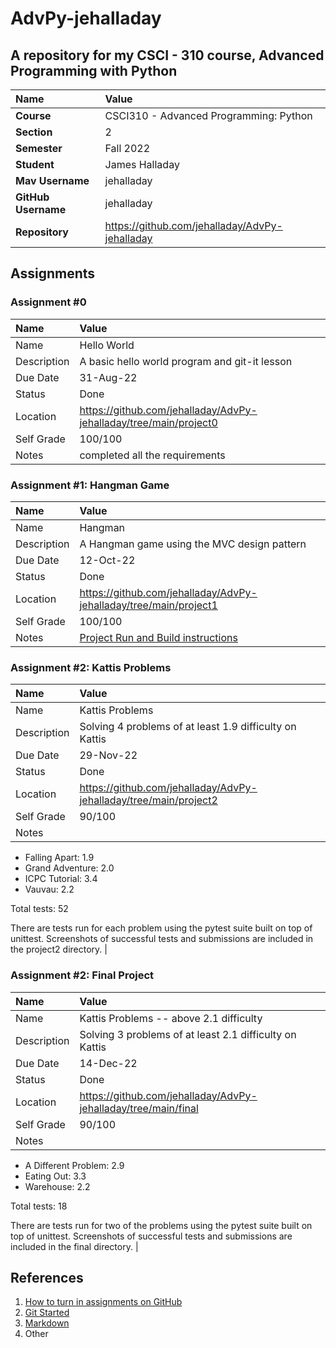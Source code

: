# AdvPy-jehalladay
## A repository for my CSCI - 310 course, Advanced Programming with Python

| Name | Value |
|:---|:---|
| **Course** | CSCI310 - Advanced Programming: Python |
| **Section** | 2 |
| **Semester** | Fall 2022 |
| **Student** | James Halladay |
| **Mav Username**            | jehalladay |
| **GitHub Username**         | jehalladay |
| **Repository**          | https://github.com/jehalladay/AdvPy-jehalladay |

## Assignments

### Assignment #0

| Name | Value |
| :--- | :--- |
| Name | Hello World |
| Description | A basic hello world program and git-it lesson |
| Due Date | 31-Aug-22 |
| Status | Done |
| Location | https://github.com/jehalladay/AdvPy-jehalladay/tree/main/project0 |
| Self Grade | 100/100 |
| Notes | completed all the requirements |


### Assignment #1: Hangman Game

| Name | Value |
| :--- | :--- |
| Name | Hangman |
| Description | A Hangman game using the MVC design pattern |
| Due Date | 12-Oct-22 |
| Status | Done |
| Location | https://github.com/jehalladay/AdvPy-jehalladay/tree/main/project1 |
| Self Grade | 100/100 |
| Notes | [Project Run and Build instructions](https://github.com/jehalladay/AdvPy-jehalladay/blob/main/project1/README.md) |


### Assignment #2: Kattis Problems

| Name | Value |
| :--- | :--- |
| Name | Kattis Problems |
| Description | Solving 4 problems of at least 1.9 difficulty on Kattis |
| Due Date | 29-Nov-22 |
| Status | Done |
| Location | https://github.com/jehalladay/AdvPy-jehalladay/tree/main/project2 |
| Self Grade | 90/100 |
| Notes | 
 - Falling Apart: 1.9
 - Grand Adventure: 2.0
 - ICPC Tutorial: 3.4
 - Vauvau: 2.2

 Total tests: 52

 There are tests run for each problem using the pytest suite built on top of unittest. Screenshots of successful tests and submissions are included in the project2 directory.
|



### Assignment #2: Final Project

| Name | Value |
| :--- | :--- |
| Name | Kattis Problems -- above 2.1 difficulty |
| Description | Solving 3 problems of at least 2.1 difficulty on Kattis |
| Due Date | 14-Dec-22 |
| Status | Done |
| Location | https://github.com/jehalladay/AdvPy-jehalladay/tree/main/final |
| Self Grade | 90/100 |
| Notes | 
 - A Different Problem: 2.9
 - Eating Out: 3.3
 - Warehouse: 2.2


Total tests: 18

 There are tests run for two of the problems using the pytest suite built on top of unittest. Screenshots of successful tests and submissions are included in the final directory.
|


## References

1. [How to turn in assignments on GitHub](https://docs.google.com/document/d/16mixtVA-dePbWidBzI3JXNW4kFhRyT7XsJgL6GtGvGA/edit?usp=sharing)
2. [Git Started](https://docs.google.com/document/d/1M0YeBfFPy5YPpfX7312R9-IldjagimvEma_YhgeLPcw/edit#heading=h.ssqvh5gmotj4)
3. [Markdown](https://github.com/adam-p/markdown-here/wiki/Markdown-Cheatsheet)
4. Other